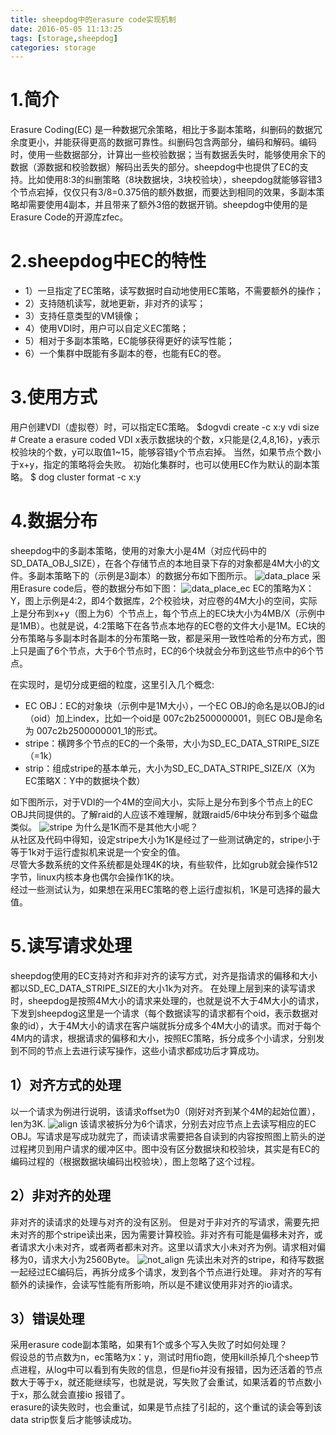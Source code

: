 ```yaml
---
title: sheepdog中的erasure code实现机制
date: 2016-05-05 11:13:25
tags: [storage,sheepdog]
categories: storage
---
```

# 1.简介
Erasure Coding(EC) 是一种数据冗余策略，相比于多副本策略，纠删码的数据冗余度更小，并能获得更高的数据可靠性。纠删码包含两部分，编码和解码。编码时，使用一些数据部分，计算出一些校验数据；当有数据丢失时，能够使用余下的数据（源数据和校验数据）解码出丢失的部分。sheepdog中也提供了EC的支持。比如使用8:3的纠删策略（8块数据块，3块校验块），sheepdog就能够容错3个节点宕掉，仅仅只有3/8=0.375倍的额外数据，而要达到相同的效果，多副本策略却需要使用4副本，并且带来了额外3倍的数据开销。sheepdog中使用的是Erasure Code的开源库zfec。

# 2.sheepdog中EC的特性
* 1）一旦指定了EC策略，读写数据时自动地使用EC策略，不需要额外的操作；
* 2）支持随机读写，就地更新，非对齐的读写；
* 3）支持任意类型的VM镜像；
* 4）使用VDI时，用户可以自定义EC策略；
* 5）相对于多副本策略，EC能够获得更好的读写性能；
* 6）一个集群中既能有多副本的卷，也能有EC的卷。

# 3.使用方式
用户创建VDI（虚拟卷）时，可以指定EC策略。
$dogvdi create -c x:y vdi size # Create a erasure coded VDI
x表示数据块的个数，x只能是{2,4,8,16}，y表示校验块的个数，y可以取值1~15，能够容错y个节点宕掉。
当然，如果节点个数小于x+y，指定的策略将会失败。
初始化集群时，也可以使用EC作为默认的副本策略。
$ dog cluster format -c x:y

<!--more-->
# 4.数据分布
sheepdog中的多副本策略，使用的对象大小是4M（对应代码中的SD_DATA_OBJ_SIZE），在各个存储节点的本地目录下存的对象都是4M大小的文件。多副本策略下的（示例是3副本）的数据分布如下图所示。
![data_place](sheepdog-erasure-code/data_place.png)
采用Erasure code后，卷的数据分布如下图：
![data_place_ec](sheepdog-erasure-code/data_place_ec.png)
EC的策略为X：Y，图上示例是4:2，即4个数据库，2个校验块，对应卷的4M大小的空间，实际上是分布到x+y（图上为6）个节点上，每个节点上的EC块大小为4MB/X（示例中是1MB）。也就是说，4:2策略下在各节点本地存的EC卷的文件大小是1M。EC块的分布策略与多副本时各副本的分布策略一致，都是采用一致性哈希的分布方式，图上只是画了6个节点，大于6个节点时，EC的6个块就会分布到这些节点中的6个节点。

在实现时，是切分成更细的粒度，这里引入几个概念:
* EC OBJ：EC的对象块（示例中是1M大小），一个EC OBJ的命名是以OBJ的id（oid）加上index，比如一个oid是 007c2b2500000001，则EC OBJ是命名为 007c2b2500000001_1的形式。
* stripe：横跨多个节点的EC的一个条带，大小为SD_EC_DATA_STRIPE_SIZE（=1k）
* strip：组成stripe的基本单元，大小为SD_EC_DATA_STRIPE_SIZE/X（X为EC策略X：Y中的数据块个数）

如下图所示，对于VDI的一个4M的空间大小，实际上是分布到多个节点上的EC OBJ共同提供的。了解raid的人应该不难理解，就跟raid5/6中块分布到多个磁盘类似。
![stripe](sheepdog-erasure-code/stripe.png)
为什么是1K而不是其他大小呢？<br>
从社区及代码中得知，设定stripe大小为1K是经过了一些测试确定的，stripe小于等于1k对于运行虚拟机来说是一个安全的值。<br>
尽管大多数系统的文件系统都是处理4K的块，有些软件，比如grub就会操作512字节，linux内核本身也偶尔会操作1K的块。<br>
经过一些测试认为，如果想在采用EC策略的卷上运行虚拟机，1K是可选择的最大值。

# 5.读写请求处理
sheepdog使用的EC支持对齐和非对齐的读写方式，对齐是指请求的偏移和大小都以SD_EC_DATA_STRIPE_SIZE的大小1k为对齐。
在处理上层到来的读写请求时，sheepdog是按照4M大小的请求来处理的，也就是说不大于4M大小的请求，下发到sheepdog这里是一个请求（每个数据读写的请求都有个oid，表示数据对象的id），大于4M大小的请求在客户端就拆分成多个4M大小的请求。而对于每个4M内的请求，根据请求的偏移和大小，按照EC策略，拆分成多个小请求，分别发到不同的节点上去进行读写操作，这些小请求都成功后才算成功。

## 1）对齐方式的处理
以一个请求为例进行说明，该请求offset为0（刚好对齐到某个4M的起始位置），len为3K.
![align](sheepdog-erasure-code/align.png)
该请求被拆分为6个请求，分别去对应节点上去读写相应的EC OBJ。写请求是写成功就完了，而读请求需要把各自读到的内容按照图上箭头的逆过程拷贝到用户请求的缓冲区中。图中没有区分数据块和校验块，其实是有EC的编码过程的（根据数据块编码出校验块），图上忽略了这个过程。

## 2）非对齐的处理
非对齐的读请求的处理与对齐的没有区别。
但是对于非对齐的写请求，需要先把未对齐的那个stripe读出来，因为需要计算校验。非对齐有可能是偏移未对齐，或者请求大小未对齐，或者两者都未对齐。这里以请求大小未对齐为例。请求相对偏移为0，请求大小为2560Byte。
![not_align](sheepdog-erasure-code/not_align.png)
先读出未对齐的stripe，和待写数据一起经过EC编码后，再拆分成多个请求，发到各个节点进行处理。
非对齐的写有额外的读操作，会读写性能有所影响，所以是不建议使用非对齐的io请求。

## 3）错误处理
采用erasure code副本策略，如果有1个或多个写入失败了时如何处理？<br>
假设总的节点数为n，ec策略为x：y，测试时用fio跑，使用kill杀掉几个sheep节点进程，从log中可以看到有失败的信息，但是fio并没有报错，因为还活着的节点数大于等于x，就还能继续写，也就是说，写失败了会重试，如果活着的节点数小于x，那么就会直接io 报错了。<br>
erasure的读失败时，也会重试，如果是节点挂了引起的，这个重试的读会等到该data strip恢复后才能够读成功。